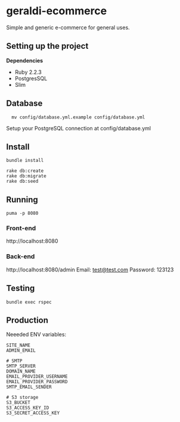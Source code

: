 # geraldi-ecommerce

Simple and generic e-commerce for general uses.

## Setting up the project
**Dependencies**

* Ruby 2.2.3
* PostgresSQL
* Slim

## Database
```
  mv config/database.yml.example config/database.yml
```
Setup your PostgreSQL connection at config/database.yml

## Install
```shell
bundle install

rake db:create
rake db:migrate
rake db:seed
```

## Running
```shell
puma -p 8080
```

### Front-end
http://localhost:8080

### Back-end
http://localhost:8080/admin
Email: test@test.com
Password: 123123

## Testing
```
bundle exec rspec
```

## Production
Neeeded ENV variables:
```
SITE_NAME
ADMIN_EMAIL

# SMTP
SMTP_SERVER
DOMAIN_NAME
EMAIL_PROVIDER_USERNAME
EMAIL_PROVIDER_PASSWORD
SMTP_EMAIL_SENDER

# S3 storage
S3_BUCKET
S3_ACCESS_KEY_ID
S3_SECRET_ACCESS_KEY
```

